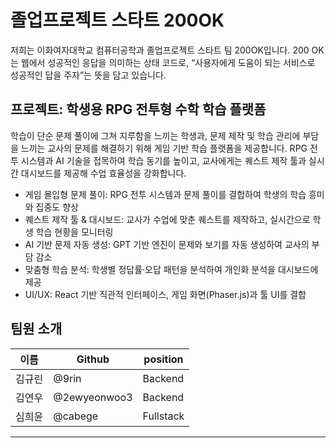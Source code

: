 # 졸업프로젝트 스타트 200OK
저희는 이화여자대학교 컴퓨터공학과 졸업프로젝트 스타트 팀 200OK입니다.
200 OK는 웹에서 성공적인 응답을 의미하는 상태 코드로,
“사용자에게 도움이 되는 서비스로 성공적인 답을 주자”는 뜻을 담고 있습니다.

## 프로젝트: 학생용 RPG 전투형 수학 학습 플랫폼
학습이 단순 문제 풀이에 그쳐 지루함을 느끼는 학생과, 문제 제작 및 학습 관리에 부담을 느끼는 교사의 문제를 해결하기 위해 게임 기반 학습 플랫폼을 제공합니다. RPG 전투 시스템과 AI 기술을 접목하여 학습 동기를 높이고, 교사에게는 퀘스트 제작 툴과 실시간 대시보드를 제공해 수업 효율성을 강화합니다.

- 게임 몰입형 문제 풀이: RPG 전투 시스템과 문제 풀이를 결합하여 학생의 학습 흥미와 집중도 향상
- 퀘스트 제작 툴 & 대시보드: 교사가 수업에 맞춘 퀘스트를 제작하고, 실시간으로 학생 학습 현황을 모니터링
- AI 기반 문제 자동 생성: GPT 기반 엔진이 문제와 보기를 자동 생성하여 교사의 부담 감소
- 맞춤형 학습 분석: 학생별 정답률·오답 패턴을 분석하여 개인화 분석을 대시보드에 제공 
- UI/UX: React 기반 직관적 인터페이스, 게임 화면(Phaser.js)과 툴 UI를 결합

## 팀원 소개 
| 이름 | Github | position |
| --- | --- | --- |
| 김규린 | @9rin |  Backend  |
| 김연우 | @2ewyeonwoo3|  Backend  |
| 심희윤 | @cabege |  Fullstack  |
---
